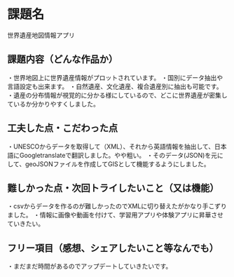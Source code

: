 # 課題名
世界遺産地図情報アプリ

## 課題内容（どんな作品か）
・世界地図上に世界遺産情報がプロットされています。
・国別にデータ抽出や言語設定も出来ます。
・自然遺産、文化遺産、複合遺産別に抽出も可能です。
・遺産の分布情報が視覚的に分かる様にしているので、どこに世界遺産が密集しているか分かりやすくしました。

## 工夫した点・こだわった点
・UNESCOからデータを取得して（XML）、それから英語情報を抽出して、日本語にGoogletranslateで翻訳しました。やや粗い。
・そのデータ(JSON)を元にして、geoJSONファイルを作成してGISとして機能するようにしました。

## 難しかった点・次回トライしたいこと（又は機能）
・csvからデータを作るのが難しかったのでXMLに切り替えたがかなり手こずりました。
・情報に画像や動画を付けて、学習用アプリや体験アプリに昇華させていきたい。

## フリー項目（感想、シェアしたいこと等なんでも）
・まだまだ時間があるのでアップデートしていきたいです。